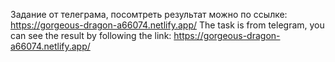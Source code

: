 Задание от телеграма, посомтреть результат можно по ссылке: https://gorgeous-dragon-a66074.netlify.app/
The task is from telegram, you can see the result by following the link: https://gorgeous-dragon-a66074.netlify.app/
